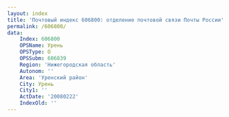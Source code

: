 ```yaml
---
layout: index
title: 'Почтовый индекс 606800: отделение почтовой связи Почты России'
permalink: /606800/
data:
    Index: 606800
    OPSName: Урень
    OPSType: О
    OPSSubm: 606839
    Region: 'Нижегородская область'
    Autonom: ''
    Area: 'Уренский район'
    City: Урень
    City1: ''
    ActDate: '20080222'
    IndexOld: ''
---
```

